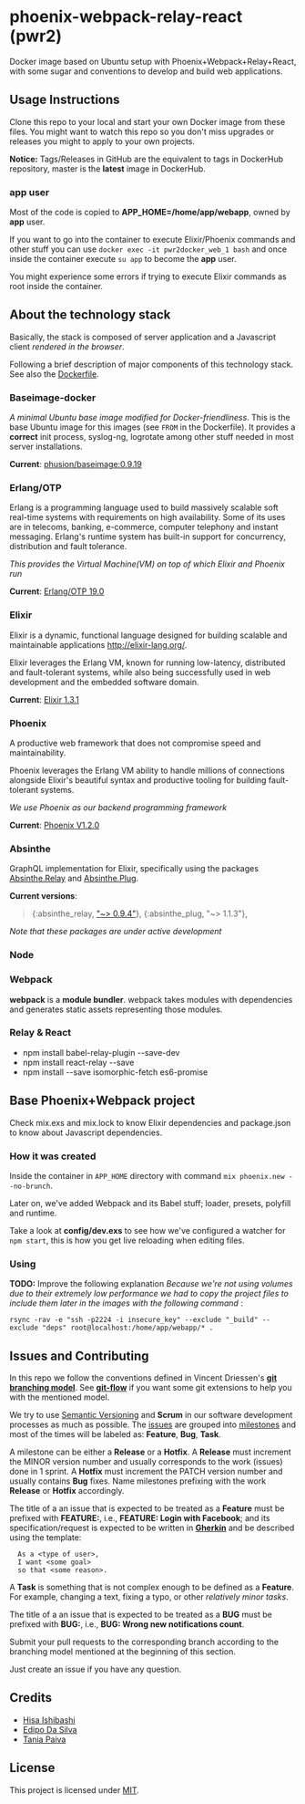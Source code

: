 # phoenix-webpack-relay-react (pwr2)

Docker image based on Ubuntu setup with Phoenix+Webpack+Relay+React, with some sugar and conventions to develop and build web applications.

## Usage Instructions

Clone this repo to your local and start your own Docker image from these files. You might want to watch this repo so you don't miss upgrades or releases you might to apply to your own projects.

**Notice:** Tags/Releases in GitHub are the equivalent to tags in DockerHub repository, master is the **latest** image in DockerHub.

### app user

Most of the code is copied to **APP_HOME=/home/app/webapp**, owned by **app** user.

If you want to go into the container to execute Elixir/Phoenix commands and other stuff you can use `docker exec -it pwr2docker_web_1 bash` and once inside the container execute `su app` to become the **app** user.

You might experience some errors if trying to execute Elixir commands as root inside the container.

## About the technology stack

Basically, the stack is composed of server application and a Javascript client _rendered in the browser_.

Following a brief description of major components of this technology stack.
See also the [Dockerfile](https://github.com/iporaitech/pwr2-docker/blob/master/Dockerfile).

### Baseimage-docker

_A minimal Ubuntu base image modified for Docker-friendliness_. This is the base Ubuntu image for this images (see `FROM` in the Dockerfile). It provides a **correct** init process, syslog-ng, logrotate among other stuff needed in most server installations.

**Current**: [phusion/baseimage:0.9.19](https://github.com/phusion/baseimage-docker/tree/rel-0.9.19)

### Erlang/OTP

Erlang is a programming language used to build massively scalable soft real-time systems with requirements on high availability. Some of its uses are in telecoms, banking, e-commerce, computer telephony and instant messaging. Erlang's runtime system has built-in support for concurrency, distribution and fault tolerance.

_This provides the Virtual Machine(VM) on top of which Elixir and Phoenix run_

**Current**: [Erlang/OTP 19.0](https://github.com/erlang/otp/tree/maint-19)

### Elixir

Elixir is a dynamic, functional language designed for building scalable and maintainable applications http://elixir-lang.org/.

Elixir leverages the Erlang VM, known for running low-latency, distributed and fault-tolerant systems, while also being successfully used in web development and the embedded software domain.

**Current**: [Elixir 1.3.1](https://github.com/elixir-lang/elixir/tree/v1.3.1)

### Phoenix
A productive web framework that does not compromise speed and maintainability.

Phoenix leverages the Erlang VM ability to handle millions of connections alongside Elixir's beautiful syntax and productive tooling for building fault-tolerant systems.

_We use Phoenix as our backend programming framework_

**Current**: [Phoenix V1.2.0](http://www.phoenixframework.org/v1.2.0)

### Absinthe

GraphQL implementation for Elixir, specifically using the packages [Absinthe.Relay](https://github.com/absinthe-graphql/absinthe_relay) and [Absinthe.Plug](https://github.com/absinthe-graphql/absinthe_plug).

**Current versions**:

  >{:absinthe_relay, ["~> 0.9.4"](https://github.com/absinthe-graphql/absinthe_relay/tree/v0.9.4)},
  >{:absinthe_plug, "~> 1.1.3"},

_Note that these packages are under active development_

### Node

### Webpack

**webpack** is a **module bundler**. webpack takes modules with dependencies and generates static assets representing those modules.

### Relay & React

* npm install babel-relay-plugin --save-dev
* npm install react-relay --save
* npm install --save isomorphic-fetch es6-promise

## Base Phoenix+Webpack project

Check mix.exs and mix.lock to know Elixir dependencies and package.json to know about Javascript dependencies.

### How it was created

Inside the container in `APP_HOME` directory with command `mix phoenix.new --no-brunch`.

Later on, we've added Webpack and its Babel stuff; loader, presets, polyfill and runtime.

Take a look at **config/dev.exs** to see how we've configured a watcher for `npm start`, this is how you get live reloading when editing files.

### Using

**TODO:** Improve the following explanation
_Because we're not using volumes due to their extremely low performance we had to copy the project files to include them later in the images with the following command_ :

`rsync -rav -e "ssh -p2224 -i insecure_key" --exclude "_build" --exclude "deps" root@localhost:/home/app/webapp/* .`


## Issues and Contributing

In this repo we follow the conventions defined in Vincent Driessen's **[git branching model](http://nvie.com/posts/a-successful-git-branching-model/)**. See **[git-flow](https://github.com/nvie/gitflow)** if you want some git extensions to help you with the mentioned model.

We try to use [Semantic Versioning](http://semver.org) and **Scrum** in our software development processes as much as possible. The [issues](https://github.com/iporaitech/pwr2-docker/issues) are grouped into [milestones](https://github.com/iporaitech/pwr2-docker/milestones) and most of the times will be labeled as: **Feature**, **Bug**, **Task**.  

A milestone can be either a **Release** or a **Hotfix**. A **Release** must increment the MINOR version number and usually corresponds to the work (issues) done in 1 sprint. A **Hotfix** must increment the PATCH version number and usually contains **Bug** fixes. Name milestones prefixing with the work **Release** or **Hotfix** accordingly.

The title of a an issue that is expected to be treated as a **Feature** must be prefixed with **FEATURE:**, i.e., **FEATURE: Login with Facebook**; and its specification/request is expected to be written in **[Gherkin](https://github.com/cucumber/cucumber/wiki/Gherkin)** and be described using the template:

```gherkin
  As a <type of user>,
  I want <some goal>
  so that <some reason>.
```

A **Task** is something that is not complex enough to be defined as a **Feature**. For example, changing a text, fixing a typo, or other _relatively minor tasks_.

The title of a an issue that is expected to be treated as a **BUG** must be prefixed with **BUG:**, i.e., **BUG: Wrong new notifications count**.

Submit your pull requests to the corresponding branch according to the branching model mentioned at the beginning of this section.

Just create an issue if you have any question.

## Credits

* [Hisa Ishibashi](https://github.com/hisapy)
* [Edipo Da Silva](https://github.com/edipox)
* [Tania Paiva](https://github.com/taniadaniela)

## License
This project is licensed under [MIT](https://github.com/iporaitech/pwr2-docker/blob/master/LICENSE).
